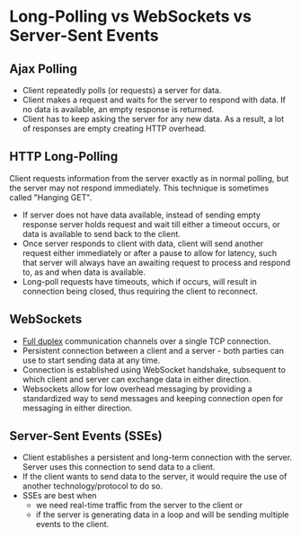 # Long-Polling vs WebSockets vs Server-Sent Events

## Ajax Polling

* Client repeatedly polls (or requests) a server for data.
* Client makes a request and waits for the server to respond with data. If no data is available, an empty response is returned.
* Client has to keep asking the server for any new data. As a result, a lot of responses are empty creating HTTP overhead.

## HTTP Long-Polling

Client requests information from the server exactly as in normal polling, but the server may not respond immediately. This technique is sometimes called "Hanging GET".

* If server does not have data available, instead of sending empty response server holds request and wait till either a timeout occurs, or data is available to send back to the client.
* Once server responds to client with data, client will send another request either immediately or after a pause to allow for latency, such that server will always have an awaiting request to process and respond to, as and when data is available.
* Long-poll requests have timeouts, which if occurs, will result in connection being closed, thus requiring the client to reconnect.

## WebSockets

* [Full duplex](https://en.wikipedia.org/wiki/Duplex_(telecommunications)#Full_duplex) communication channels over a single TCP connection.
* Persistent connection between a client and a server - both parties can use to start sending data at any time.
* Connection is established using WebSocket handshake, subsequent to which client and server can exchange data in either direction.
* Websockets allow for low overhead messaging by providing a standardized way to send messages and keeping connection open for messaging in either direction.

## Server-Sent Events (SSEs)

* Client establishes a persistent and long-term connection with the server. Server uses this connection to send data to a client.
* If the client wants to send data to the server, it would require the use of another technology/protocol to do so.
* SSEs are best when
  * we need real-time traffic from the server to the client or
  * if the server is generating data in a loop and will be sending multiple events to the client.